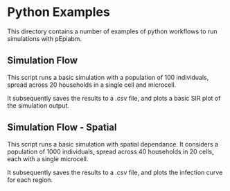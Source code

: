 # Python Examples

This directory contains a number of examples of python workflows to run simulations with pEpiabm.

## Simulation Flow

This script runs a basic simulation with a population of 100 individuals, spread across 20 households in a single cell and microcell.

It subsequently saves the results to a .csv file, and plots a basic SIR plot of the simulation output.

## Simulation Flow - Spatial

This script runs a basic simulation with spatial dependance. It considers a population of 1000 individuals, spread across 40 households in 20 cells, each with a single microcell.

It subsequently saves the results to a .csv file, and plots the infection curve for each region.
